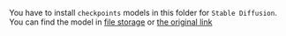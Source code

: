 You have to install `checkpoints` models in this folder for `Stable Diffusion`.
You can find the model in [file storage][ref-fstor] or [the original link][ref-original]

[ref-original]: https://huggingface.co/CompVis/stable-diffusion-v-1-4-original
[ref-fstor]: https://drive.yerf.org/wl/?id=EBfTrmcCCUAGaQBXVIj5lJmEhjoP1tgl


